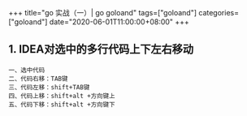 +++
title="go 实战（一）| go goloand"
tags=["goloand"]
categories=["goloand"]
date="2020-06-01T11:00:00+08:00"
+++

## 1.  IDEA对选中的多行代码上下左右移动
```
一、选中代码
二、代码右移：TAB键
三、代码左移：shift+TAB键
四、代码上移：shift+alt +方向键上
五、代码下移：shift+alt +方向键下
```